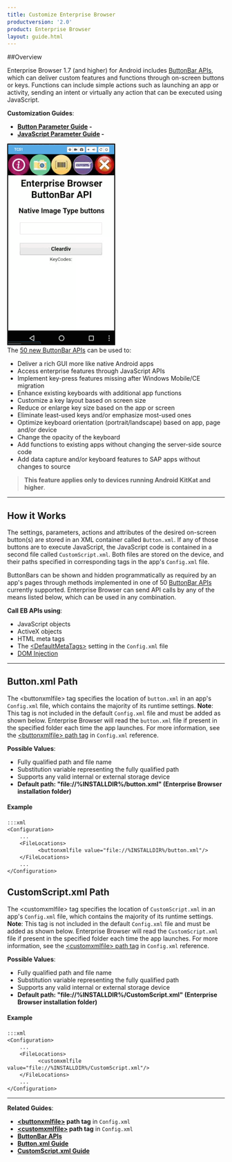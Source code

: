 ```yaml
---
title: Customize Enterprise Browser
productversion: '2.0'
product: Enterprise Browser
layout: guide.html
---
```

##Overview

Enterprise Browser 1.7 (and higher) for Android includes [ButtonBar APIs](../../api/re2x/ButtonBar), which can deliver custom features and functions through on-screen buttons or keys. Functions can include simple actions such as launching an app or activity, sending an intent or virtually any action that can be executed using JavaScript. 

**Customization Guides**:

* **[Button Parameter Guide](button) -** 
* **[JavaScript Parameter Guide](script) -**


![img](EB_ButtonBar_API.png)
<br>
The [50 new ButtonBar APIs](../../api/re2x/ButtonBar/) can be used to: 

* Deliver a rich GUI more like native Android apps
* Access enterprise features through JavaScript APIs
* Implement key-press features missing after Windows Mobile/CE migration 
* Enhance existing keyboards with additional app functions
* Customize a key layout based on screen size
* Reduce or enlarge key size based on the app or screen
* Eliminate least-used keys and/or emphasize most-used ones
* Optimize keyboard orientation (portrait/landscape) based on app, page and/or device
* Change the opacity of the keyboard
* Add functions to existing apps without changing the server-side source code
* Add data capture and/or keyboard features to SAP apps without changes to source

> **This feature applies only to devices running Android KitKat and higher**. 

-----

## How it Works

The settings, parameters, actions and attributes of the desired on-screen button(s) are stored in an XML container called `Button.xml`. If any of those buttons are to execute JavaScript, the JavaScript code is contained in a second file called `CustomScript.xml`. Both files are stored on the device, and their paths specified in corresponding tags in the app's `Config.xml` file. 

ButtonBars can be shown and hidden programmatically as required by an app's pages through methods implemented in one of 50 [ButtonBar APIs](../../api/re2x/ButtonBar) currently supported. Enterprise Browser can send API calls by any of the means listed below, which can be used in any combination.  

**Call EB APIs using**: 

* JavaScript objects
* ActiveX objects
* HTML meta tags
* The [&lt;DefaultMetaTags&gt;](../configreference/#defaultmetatags) setting in the `Config.xml` file
* [DOM Injection](../dom)

<!-- One can create their own custom on-screen buttons placed in the container called ButtonBar and all buttons related parameters/attributes is defined there. The custom on-screen buttons is managed via button xml file. After creation, the button xml file must be placed inside the device and the same path must be set inside Enterprise Browser buttonxmlfile config tag. In runtime, Enterprise Browser will read the button xml file and will create the user defined custom on-screen buttons.
ButtonBar and it's button

There are 50 ButtonBars which are currently supported on Enterprise Browser.
Background color, background image, button text size, transparency and other UI related parameters of ButtonBars (and its respective buttons) can be configured via button xml file.
The size and the coordinates of a particular button can also be set via button xml file which will be helpful to place the buttons in small screen size devices without loosing much space.
One can even create a row/column of buttons and place them vertically/horizontally in the device screen as per their choice.

The action of a button can be set as a particular keyevent which can be used as a replacement of a Hardware key or can be configured to run custom JavaScript snippet.
For complete details, refer Button Configuration Parameter Guide for creating Custom On-screen Buttons/Keyboard button xml file.

Custom JavaScript XML Guide

Custom JavaScript XML file is used for defining custom javascript code block based on the user requirement. For complete details, refer Custom JavaScript Definition Guide for creating custom xml file which contains custom JavaScript snippets to be called by custom on-screen buttons or other app functions.
-->

-----

## Button.xml Path
The &lt;buttonxmlfile&gt; tag specifies the location of `button.xml` in an app's `Config.xml` file, which contains the majority of its runtime settings. **Note**: This tag is not included in the default `Config.xml` file and must be added as shown below. Enterprise Browser will read the `button.xml` file if present in the specified folder each time the app launches. For more information, see the [&lt;buttonxmlfile&gt; path tag](../configreference/#buttonxmlfile) in `Config.xml` reference.

**Possible Values**:

* Fully qualified path and file name
* Substitution variable representing the fully qualified path 
* Supports any valid internal or external storage device
* **Default path: "file://%INSTALLDIR%/button.xml" (Enterprise Browser installation folder)**

#### Example

	:::xml
	<Configuration>
		...
		<FileLocations>
		      <buttonxmlfile value="file://%INSTALLDIR%/button.xml"/>
		</FileLocations>
		...
	</Configuration>


## CustomScript.xml Path
The &lt;customxmlfile&gt; tag specifies the location of `CustomScript.xml` in an app's `Config.xml` file, which contains the majority of its runtime settings. **Note**: This tag is not included in the default `Config.xml` file and must be added as shown below. Enterprise Browser will read the `CustomScript.xml` file if present in the specified folder each time the app launches. For more information, see the [&lt;customxmlfile&gt; path tag](../configreference/#customxmlfile) in `Config.xml` reference. 

**Possible Values**:

* Fully qualified path and file name
* Substitution variable representing the fully qualified path 
* Supports any valid internal or external storage device
* **Default path: "file://%INSTALLDIR%/CustomScript.xml" (Enterprise Browser installation folder)**

#### Example

	:::xml
	<Configuration>
		...
		<FileLocations>
		      <customxmlfile value="file://%INSTALLDIR%/CustomScript.xml"/>
		</FileLocations>
		...
	</Configuration>

-----

**Related Guides**:

* **[&lt;buttonxmlfile&gt;](../configreference/#buttonxmlfile) path tag** in `Config.xml`
* **[&lt;customxmlfile&gt;](../configreference/#customxmlfile)  path tag** in `Config.xml`
* **[ButtonBar APIs](../../api/re2x/ButtonBar)** 
* **[Button.xml Guide]()**
* **[CustomScript.xml Guide]()**

